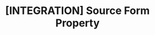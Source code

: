 ---
# -------------------------- #
#     USING THIS TEMPLATE    #
# -------------------------- #

## NEED HELP USING THIS TEMPLATE? SEE:
## https://docs-about-stitch-docs.netlify.com/reference/connect-templates/database-source-form-property/
## FOR INSTRUCTIONS & REFERENCE INFO

## PLEASE REMOVE COMMENTS WHEN FINISHED


content-type: "api-form"
form-type: "source"
key: "source-form-properties-[integration]-object"

title: "[INTEGRATION] Source Form Property"
api-type: ""
display-name: "[INTEGRATION]"

source-type: "database"
docs-name: ""
db-type: ""

description: ""
uses-common-fields: true

# NOTE: object-attributes is only required if the object has attributes
# 		  that are specific to it. Ex: platform.s3-csv has a `bucket` attribute
#				that is only specific to S3.
# 			Otherwise, when `uses-common-fields` is `true`, the applicable fields
#				from _data/connect/common/database-sources.yml will display. You don't
# 			need to do a thing :)
# 			Other common fields:  _data/connect/common/all-sources.yml

#				Please remove me ^

# object-attributes:
#   - name: ""
#     type: ""
#     required: true/false
#     description: ""
#     value: ""
---